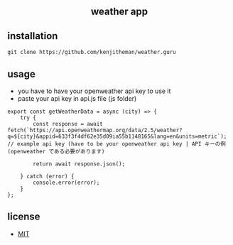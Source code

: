 <h2 align="center">weather app</h2>

###

## installation

```
git clone https://github.com/kenjitheman/weather.guru
```

## usage
- you have to have your openweather api key to use it
- paste your api key in api.js file (js folder)

```
export const getWeatherData = async (city) => {
    try {
        const response = await fetch(`https://api.openweathermap.org/data/2.5/weather?q=${city}&appid=633f3f4df62e35d09ia55b1148165&lang=en&units=metric`);      // example api key (have to be your openweather api key | API キーの例 (openweather である必要があります)

        return await response.json();

    } catch (error) {
        console.error(error);
    }
};
```

## license

- [MIT](https://choosealicense.com/licenses/mit/)
